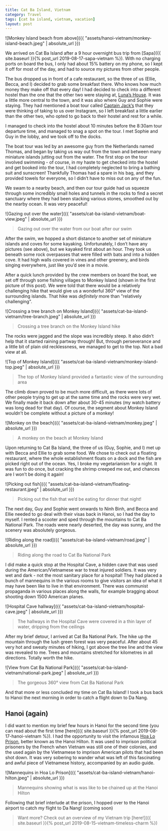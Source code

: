 ```yaml
---
title: Cat Ba Island, Vietnam
category: Travel
tags: [cat ba island, vietnam, vacation]
layout: post
---
```


![Monkey Island beach from above]({{ "assets/hanoi-vietnam/monkey-island-beach.jpeg" | absolute_url }})

We arrived on Cat Ba Island after a 9 hour overnight bus trip from [Sapa]({{ site.baseurl }}{% post_url 2019-08-17-sapa-vietnam %}). With no charging ports on board the bus, I only had about 15% battery on my phone, so I kept it off for most of the day, and had to source my pictures from other people.<!--more-->

The bus dropped us in front of a cafe restaurant, so the three of us (Ellie, Becca, and I) decided to grab some breakfast there. Who knows how much money they make off that every day! I had decided to check into a different hostel than the one that the other two were staying at, [Luna’s House](https://www.tripadvisor.ca/Hotel_Review-g737051-d14948114-Reviews-Luna_s_House-Cat_Ba.html?m=19905). It was a little more central to the town, and it was also where Guy and Sophie were staying. They had mentioned a boat tour called [Captain Jack’s](https://www.tripadvisor.ca/Attraction_Review-g737051-d15132208-Reviews-Captain_Jacks_Ha_Long_Tours-Cat_Ba.html?m=19905) that they were thinking of taking to us over Instagram, so I left breakfast a little earlier than the other two, who opted to go back to their hostel and rest for a while.

I managed to check into the hostel about 10 minutes before the 8:30am tour departure time, and managed to snag a spot on the tour. I met Sophie and Guy in the lobby, and we took off to the docks.

The boat tour was led by an awesome guy from the Netherlands named Thomas, and began by taking us way out from the town and between many miniature islands jutting out from the water. The first stop on the tour involved swimming - of course, in my haste to get checked into the hostel and get booked into the tour, I had completely neglected to bring a bathing suit and sunscreen! Thankfully Thomas had a spare in his bag, and they provided towels for everyone, so I didn’t have to miss out on any of the fun.

We swam to a nearby beach, and then our tour guide had us squeeze through some incredibly small holes and tunnels in the rocks to find a secret sanctuary where they had been stacking various stones, smoothed out by the nearby ocean. It was very peaceful!

![Gazing out over the water]({{ "assets/cat-ba-island-vietnam/boat-view.jpeg" | absolute_url }})
> Gazing out over the water from our boat after our swim

After the swim, we hopped a short distance to another set of miniature islands and coves for some kayaking. Unfortunately, I don’t have any pictures (see above), but we kayaked first about an hour. They took us beneath some rock overpasses that were filled with bats and into a hidden cove. It had high walls covered in vines and other greenery, and birds singing everywhere, just like you’d see in a movie.

After a quick lunch provided by the crew members on board the boat, we set off through some fishing villages to Monkey Island (shown in the first picture of this post). We were told that there would be a relatively challenging hike that would give us a wonderful 360° view of the surrounding islands. That hike was *definitely* more than "relatively challenging".

![Crossing a tree branch on Monkey Island]({{ "assets/cat-ba-island-vietnam/tree-branch.jpeg" | absolute_url }})
> Crossing a tree branch on the Monkey Island hike

The rocks were jagged and the slope was incredibly steep. It also didn’t help that it started raining partway through! But, through perseverance and a little bit of plain old recklessness, we managed to get to the top. Not a bad view at all.

![Top of Monkey Island]({{ "assets/cat-ba-island-vietnam/monkey-island-top.jpeg" | absolute_url }})
> The top of Monkey Island provided a fantastic view of the surrounding area

The climb down proved to be much more difficult, as there were lots of other people trying to get up at the same time and the rocks were very wet. We finally made it back down after about 30-45 minutes (my watch battery was long dead for that day). Of course, the segment about Monkey Island wouldn’t be complete without a picture of a monkey!

![Monkey on the beach]({{ "assets/cat-ba-island-vietnam/monkey.jpeg" | absolute_url }})
> A monkey on the beach at Monkey Island

Upon returning to Cat Ba Island, the three of us (Guy, Sophie, and I) met up with Becca and Ellie to grab some food. We chose to check out a floating restaurant, where the whole establishment floats on a dock and the fish are picked right out of the ocean. Yes, I broke my vegetarianism for a night. It was fun to do once, but cracking the shrimp creeped me out, and chances are I won’t be doing it again!

![Picking out fish]({{ "assets/cat-ba-island-vietnam/floating-restaurant.jpeg" | absolute_url }})
> Picking out the fish that we’d be eating for dinner that night!

The next day, Guy and Sophie went onwards to Ninh Binh, and Becca and Ellie needed to go deal with their visas back in Hanoi, so I had the day to myself. I rented a scooter and sped through the mountains to Cat Ba National Park. The roads were nearly deserted, the day was sunny, and the scenery was absolutely gorgeous.

![Riding along the road]({{ "assets/cat-ba-island-vietnam/road.jpeg" | absolute_url }})
> Riding along the road to Cat Ba National Park

I did make a quick stop at the Hospital Cave, a hidden cave that was used during the American/Vietnamese war to treat injured soldiers. It was very wet and dark - not the most sanitary place for a hospital! They had placed a bunch of mannequins in the various rooms to give visitors an idea of what it may have been like to live in that environment. There was communist propaganda in various places along the walls, for example bragging about shooting down 1500 American planes.

![Hospital Cave hallway]({{ "assets/cat-ba-island-vietnam/hospital-cave.jpeg" | absolute_url }})
> The hallways in the Hospital Cave were covered in a thin layer of water, dripping from the ceilings

After my brief detour, I arrived at Cat Ba National Park. The hike up the mountain through the lush green forest was very peaceful. After about 45 very hot and sweaty minutes of hiking, I got above the tree line and the view was revealed to me. Trees and mountains stretched for kilometres in all directions. Totally worth the hike.

![View from Cat Ba National Park]({{ "assets/cat-ba-island-vietnam/national-park.jpeg" | absolute_url }})
> The gorgeous 360° view from Cat Ba National Park

And that more or less concluded my time on Cat Ba Island! I took a bus back to Hanoi the next morning in order to catch a flight down to Da Nang.

## Hanoi (again)
I did want to mention my brief few hours in Hanoi for the second time (you can read about the first time [here]({{ site.baseurl }}{% post_url 2019-08-17-hanoi-vietnam %}). I had the opportunity to visit the infamous [Hoa Lo Prison](http://hoalo.vn/), better known as the Hanoi Hilton. It was used to imprison political prisoners by the French when Vietnam was still one of their colonies, and the used again by the Vietnamese to imprison American pilots that had been shot down. It was very sobering to wander what was left of this fascinating and awful piece of Vietnamese history, accompanied by an audio guide.

![Mannequins in Hoa Lo Prison]({{ "assets/cat-ba-island-vietnam/hanoi-hilton.jpeg" | absolute_url }})
> Mannequins showing what is was like to be chained up at the Hanoi Hilton

Following that brief interlude at the prison, I hopped over to the Hanoi airport to catch my flight to Da Nang! (coming soon)

> Want more? Check out an overview of my Vietnam trip [here!]({{ site.baseurl }}{% post_url 2019-08-15-vietnam-timeless-charm %})